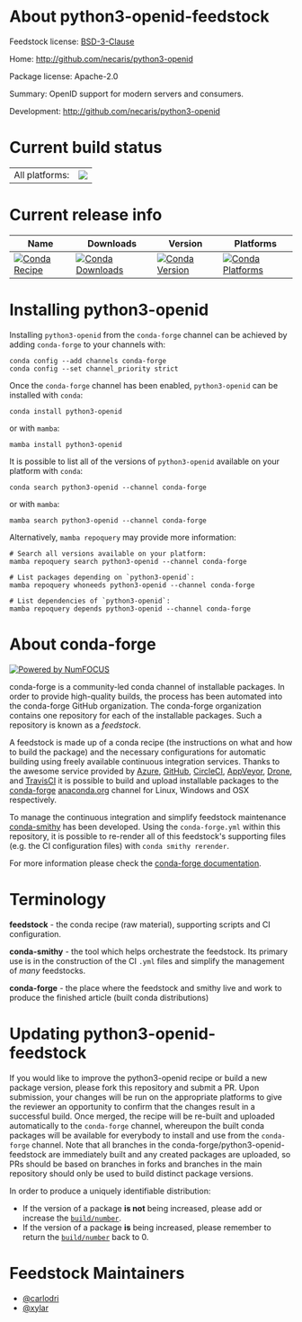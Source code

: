 About python3-openid-feedstock
==============================

Feedstock license: [BSD-3-Clause](https://github.com/conda-forge/python3-openid-feedstock/blob/main/LICENSE.txt)

Home: http://github.com/necaris/python3-openid

Package license: Apache-2.0

Summary: OpenID support for modern servers and consumers.

Development: http://github.com/necaris/python3-openid

Current build status
====================


<table><tr><td>All platforms:</td>
    <td>
      <a href="https://dev.azure.com/conda-forge/feedstock-builds/_build/latest?definitionId=5999&branchName=main">
        <img src="https://dev.azure.com/conda-forge/feedstock-builds/_apis/build/status/python3-openid-feedstock?branchName=main">
      </a>
    </td>
  </tr>
</table>

Current release info
====================

| Name | Downloads | Version | Platforms |
| --- | --- | --- | --- |
| [![Conda Recipe](https://img.shields.io/badge/recipe-python3--openid-green.svg)](https://anaconda.org/conda-forge/python3-openid) | [![Conda Downloads](https://img.shields.io/conda/dn/conda-forge/python3-openid.svg)](https://anaconda.org/conda-forge/python3-openid) | [![Conda Version](https://img.shields.io/conda/vn/conda-forge/python3-openid.svg)](https://anaconda.org/conda-forge/python3-openid) | [![Conda Platforms](https://img.shields.io/conda/pn/conda-forge/python3-openid.svg)](https://anaconda.org/conda-forge/python3-openid) |

Installing python3-openid
=========================

Installing `python3-openid` from the `conda-forge` channel can be achieved by adding `conda-forge` to your channels with:

```
conda config --add channels conda-forge
conda config --set channel_priority strict
```

Once the `conda-forge` channel has been enabled, `python3-openid` can be installed with `conda`:

```
conda install python3-openid
```

or with `mamba`:

```
mamba install python3-openid
```

It is possible to list all of the versions of `python3-openid` available on your platform with `conda`:

```
conda search python3-openid --channel conda-forge
```

or with `mamba`:

```
mamba search python3-openid --channel conda-forge
```

Alternatively, `mamba repoquery` may provide more information:

```
# Search all versions available on your platform:
mamba repoquery search python3-openid --channel conda-forge

# List packages depending on `python3-openid`:
mamba repoquery whoneeds python3-openid --channel conda-forge

# List dependencies of `python3-openid`:
mamba repoquery depends python3-openid --channel conda-forge
```


About conda-forge
=================

[![Powered by
NumFOCUS](https://img.shields.io/badge/powered%20by-NumFOCUS-orange.svg?style=flat&colorA=E1523D&colorB=007D8A)](https://numfocus.org)

conda-forge is a community-led conda channel of installable packages.
In order to provide high-quality builds, the process has been automated into the
conda-forge GitHub organization. The conda-forge organization contains one repository
for each of the installable packages. Such a repository is known as a *feedstock*.

A feedstock is made up of a conda recipe (the instructions on what and how to build
the package) and the necessary configurations for automatic building using freely
available continuous integration services. Thanks to the awesome service provided by
[Azure](https://azure.microsoft.com/en-us/services/devops/), [GitHub](https://github.com/),
[CircleCI](https://circleci.com/), [AppVeyor](https://www.appveyor.com/),
[Drone](https://cloud.drone.io/welcome), and [TravisCI](https://travis-ci.com/)
it is possible to build and upload installable packages to the
[conda-forge](https://anaconda.org/conda-forge) [anaconda.org](https://anaconda.org/)
channel for Linux, Windows and OSX respectively.

To manage the continuous integration and simplify feedstock maintenance
[conda-smithy](https://github.com/conda-forge/conda-smithy) has been developed.
Using the ``conda-forge.yml`` within this repository, it is possible to re-render all of
this feedstock's supporting files (e.g. the CI configuration files) with ``conda smithy rerender``.

For more information please check the [conda-forge documentation](https://conda-forge.org/docs/).

Terminology
===========

**feedstock** - the conda recipe (raw material), supporting scripts and CI configuration.

**conda-smithy** - the tool which helps orchestrate the feedstock.
                   Its primary use is in the construction of the CI ``.yml`` files
                   and simplify the management of *many* feedstocks.

**conda-forge** - the place where the feedstock and smithy live and work to
                  produce the finished article (built conda distributions)


Updating python3-openid-feedstock
=================================

If you would like to improve the python3-openid recipe or build a new
package version, please fork this repository and submit a PR. Upon submission,
your changes will be run on the appropriate platforms to give the reviewer an
opportunity to confirm that the changes result in a successful build. Once
merged, the recipe will be re-built and uploaded automatically to the
`conda-forge` channel, whereupon the built conda packages will be available for
everybody to install and use from the `conda-forge` channel.
Note that all branches in the conda-forge/python3-openid-feedstock are
immediately built and any created packages are uploaded, so PRs should be based
on branches in forks and branches in the main repository should only be used to
build distinct package versions.

In order to produce a uniquely identifiable distribution:
 * If the version of a package **is not** being increased, please add or increase
   the [``build/number``](https://docs.conda.io/projects/conda-build/en/latest/resources/define-metadata.html#build-number-and-string).
 * If the version of a package **is** being increased, please remember to return
   the [``build/number``](https://docs.conda.io/projects/conda-build/en/latest/resources/define-metadata.html#build-number-and-string)
   back to 0.

Feedstock Maintainers
=====================

* [@carlodri](https://github.com/carlodri/)
* [@xylar](https://github.com/xylar/)

